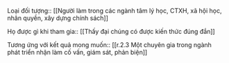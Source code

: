 Loại đối tượng:: [[Người làm trong các ngành tâm lý học, CTXH, xã hội học, nhân quyền, xây dựng chính sách]]

Họ được gì khi tham gia:: [[Thấy đại chúng có được kiến thức đúng đắn]]

Tương ứng với kết quả mong muốn:: [[r.2.3 Một chuyên gia trong ngành phát triển nhận làm cố vấn, giám sát, phản biện]]